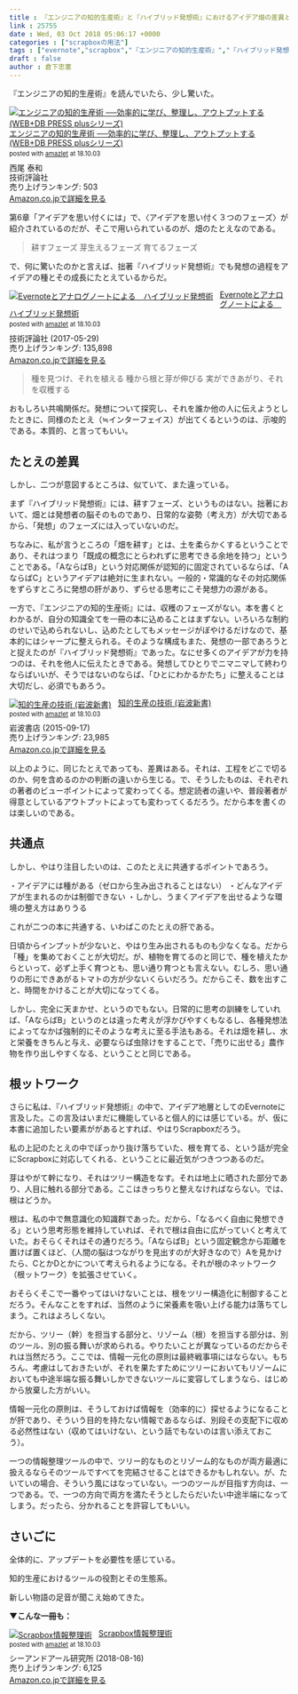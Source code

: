 ```yaml
---
title : 『エンジニアの知的生産術』と『ハイブリッド発想術』におけるアイデア畑の差異と共通点
link : 25755
date : Wed, 03 Oct 2018 05:06:17 +0000
categories : ["scrapboxの用法"]
tags : ["evernote","scrapbox","『エンジニアの知的生産術』","『ハイブリッド発想術』"]
draft : false
author : 倉下忠憲
---
```


『エンジニアの知的生産術』を読んでいたら、少し驚いた。

<div class="amazlet-box" style="margin-bottom:0px;"><div class="amazlet-image" style="float:left;margin:0px 12px 1px 0px;"><a href="http://www.amazon.co.jp/exec/obidos/ASIN/4774198765/rashita1000-22/ref=nosim/" name="amazletlink" target="_blank"><img src="https://images-fe.ssl-images-amazon.com/images/I/510ppvAzSeL._SL160_.jpg" alt="エンジニアの知的生産術 ──効率的に学び、整理し、アウトプットする (WEB+DB PRESS plusシリーズ)" style="border: none;" /></a></div><div class="amazlet-info" style="line-height:120%; margin-bottom: 10px"><div class="amazlet-name" style="margin-bottom:10px;line-height:120%"><a href="http://www.amazon.co.jp/exec/obidos/ASIN/4774198765/rashita1000-22/ref=nosim/" name="amazletlink" target="_blank">エンジニアの知的生産術 ──効率的に学び、整理し、アウトプットする (WEB+DB PRESS plusシリーズ)</a><div class="amazlet-powered-date" style="font-size:80%;margin-top:5px;line-height:120%">posted with <a href="http://www.amazlet.com/" title="amazlet" target="_blank">amazlet</a> at 18.10.03</div></div><div class="amazlet-detail">西尾 泰和 <br />技術評論社 <br />売り上げランキング: 503<br /></div><div class="amazlet-sub-info" style="float: left;"><div class="amazlet-link" style="margin-top: 5px"><a href="http://www.amazon.co.jp/exec/obidos/ASIN/4774198765/rashita1000-22/ref=nosim/" name="amazletlink" target="_blank">Amazon.co.jpで詳細を見る</a></div></div></div><div class="amazlet-footer" style="clear: left"></div></div>

第6章「アイデアを思い付くには」で、〈アイデアを思い付く３つのフェーズ〉が紹介されているのだが、そこで用いられているのが、畑のたとえなのである。

<blockquote>
耕すフェーズ
芽生えるフェーズ
育てるフェーズ
</blockquote>

で、何に驚いたのかと言えば、拙著『ハイブリッド発想術』でも発想の過程をアイデアの種とその成長にたとえているからだ。

<div class="amazlet-box" style="margin-bottom:0px;"><div class="amazlet-image" style="float:left;margin:0px 12px 1px 0px;"><a href="http://www.amazon.co.jp/exec/obidos/ASIN/B0719S13KQ/rashita1000-22/ref=nosim/" name="amazletlink" target="_blank"><img src="https://images-fe.ssl-images-amazon.com/images/I/51iRTqdvRnL._SL160_.jpg" alt="Evernoteとアナログノートによる　ハイブリッド発想術" style="border: none;" /></a></div><div class="amazlet-info" style="line-height:120%; margin-bottom: 10px"><div class="amazlet-name" style="margin-bottom:10px;line-height:120%"><a href="http://www.amazon.co.jp/exec/obidos/ASIN/B0719S13KQ/rashita1000-22/ref=nosim/" name="amazletlink" target="_blank">Evernoteとアナログノートによる　ハイブリッド発想術</a><div class="amazlet-powered-date" style="font-size:80%;margin-top:5px;line-height:120%">posted with <a href="http://www.amazlet.com/" title="amazlet" target="_blank">amazlet</a> at 18.10.03</div></div><div class="amazlet-detail">技術評論社 (2017-05-29)<br />売り上げランキング: 135,898<br /></div><div class="amazlet-sub-info" style="float: left;"><div class="amazlet-link" style="margin-top: 5px"><a href="http://www.amazon.co.jp/exec/obidos/ASIN/B0719S13KQ/rashita1000-22/ref=nosim/" name="amazletlink" target="_blank">Amazon.co.jpで詳細を見る</a></div></div></div><div class="amazlet-footer" style="clear: left"></div></div>

<blockquote>
種を見つけ、それを植える
種から根と芽が伸びる
実ができあがり、それを収穫する
</blockquote>

おもしろい共鳴関係だ。発想について探究し、それを誰か他の人に伝えようとしたときに、同様のたとえ（≒インターフェイス）が出てくるというのは、示唆的である。本質的、と言ってもいい。

<h2>たとえの差異</h2>

しかし、二つが意図するところは、似ていて、また違っている。

まず『ハイブリッド発想術』には、耕すフェーズ、というものはない。拙著において、畑とは発想者の脳そのものであり、日常的な姿勢（考え方）が大切であるから、「発想」のフェーズには入っていないのだ。

ちなみに、私が言うところの「畑を耕す」とは、土を柔らかくするということであり、それはつまり「既成の概念にとらわれずに思考できる余地を持つ」ということである。「AならばB」という対応関係が認知的に固定されているならば、「AならばC」というアイデアは絶対に生まれない。一般的・常識的なその対応関係をずらすところに発想の肝があり、ずらせる思考にこそ発想力の源がある。

一方で、『エンジニアの知的生産術』には、収穫のフェーズがない。本を書くとわかるが、自分の知識全てを一冊の本に込めることはまずない。いろいろな制約のせいで込められないし、込めたとしてもメッセージがぼやけるだけなので、基本的にはシャープに整えられる。そのような構成もまた、発想の一部であろうとと捉えたのが『ハイブリッド発想術』であった。なにせ多くのアイデアが力を持つのは、それを他人に伝えたときである。発想してひとりでニマニマして終わりならばいいが、そうではないのならば、「ひとにわかるかたち」に整えることは大切だし、必須でもあろう。

<div class="amazlet-box" style="margin-bottom:0px;"><div class="amazlet-image" style="float:left;margin:0px 12px 1px 0px;"><a href="http://www.amazon.co.jp/exec/obidos/ASIN/B014R3S71E/rashita1000-22/ref=nosim/" name="amazletlink" target="_blank"><img src="https://images-fe.ssl-images-amazon.com/images/I/41GZIomF8GL._SL160_.jpg" alt="知的生産の技術 (岩波新書)" style="border: none;" /></a></div><div class="amazlet-info" style="line-height:120%; margin-bottom: 10px"><div class="amazlet-name" style="margin-bottom:10px;line-height:120%"><a href="http://www.amazon.co.jp/exec/obidos/ASIN/B014R3S71E/rashita1000-22/ref=nosim/" name="amazletlink" target="_blank">知的生産の技術 (岩波新書)</a><div class="amazlet-powered-date" style="font-size:80%;margin-top:5px;line-height:120%">posted with <a href="http://www.amazlet.com/" title="amazlet" target="_blank">amazlet</a> at 18.10.03</div></div><div class="amazlet-detail">岩波書店 (2015-09-17)<br />売り上げランキング: 23,985<br /></div><div class="amazlet-sub-info" style="float: left;"><div class="amazlet-link" style="margin-top: 5px"><a href="http://www.amazon.co.jp/exec/obidos/ASIN/B014R3S71E/rashita1000-22/ref=nosim/" name="amazletlink" target="_blank">Amazon.co.jpで詳細を見る</a></div></div></div><div class="amazlet-footer" style="clear: left"></div></div>

以上のように、同じたとえであっても、差異はある。それは、工程をどこで切るのか、何を含めるのかの判断の違いから生じる。で、そうしたものは、それぞれの著者のビューポイントによって変わってくる。想定読者の違いや、普段著者が得意としているアウトプットによっても変わってくるだろう。だから本を書くのは楽しいのである。

<h2>共通点</h2>

しかし、やはり注目したいのは、このたとえに共通するポイントであろう。

・アイデアには種がある（ゼロから生み出されることはない）
・どんなアイデアが生まれるのかは制御できない
・しかし、うまくアイデアを出せるような環境の整え方はありうる

これが二つの本に共通する、いわばこのたとえの肝である。

日頃からインプットが少ないと、やはり生み出されるものも少なくなる。だから「種」を集めておくことが大切だ。が、植物を育てるのと同じで、種を植えたからといって、必ず上手く育つとも、思い通り育つとも言えない。むしろ、思い通りの形にできあがるトマトの方が少ないくらいだろう。だからこそ、数を出すこと、時間をかけることが大切になってくる。

しかし、完全に天まかせ、というのでもない。日常的に思考の訓練をしていれば、「AならばB」というのとは違った考えが浮かびやすくもなるし、各種発想法によってなかば強制的にそのような考えに至る手法もある。それは畑を耕し、水と栄養をきちんと与え、必要ならば虫除けをすることで、「売りに出せる」農作物を作り出しやすくなる、ということと同じである。

<h2>根ットワーク</h2>

さらに私は、『ハイブリッド発想術』の中で、アイデア地層としてのEvernoteに言及した。この言及はいまだに機能していると個人的には感じている。が、仮に本書に追加したい要素ががあるとすれば、やはりScrapboxだろう。

私の上記のたとえの中でぽっかり抜け落ちていた、根を育てる、という話が完全にScrapboxに対応してくれる、ということに最近気がつきつつあるのだ。

芽はやがて幹になり、それはツリー構造をなす。それは地上に晒された部分であり、人目に触れる部分である。ここはきっちりと整えなければならない。では、根はどうか。

根は、私の中で無意識化の知識群であった。だから、「なるべく自由に発想できる」という思考形態を維持していれば、それで根は自由に広がっていくと考えていた。おそらくそれはその通りだろう。「AならばB」という固定観念から距離を置けば置くほど、（人間の脳はつながりを見出すのが大好きなので）Aを見かけたら、CとかDとかについて考えられるようになる。それが根のネットワーク（根ットワーク）を拡張させていく。

おそらくそこで一番やってはいけないことは、根をツリー構造化に制御することだろう。そんなことをすれば、当然のように栄養素を吸い上げる能力は落ちてしまう。これはよろしくない。

だから、ツリー（幹）を担当する部分と、リゾーム（根）を担当する部分は、別のツール、別の振る舞いが求められる。やりたいことが異なっているのだからそれは当然だろう。ここでは、情報一元化の原則は最終戦事項にはならない。もちろん、考慮はしておきたいが、それを果たすためにツリーにおいてもリゾームにおいても中途半端な振る舞いしかできないツールに変容してしまうなら、はじめから放棄した方がいい。

情報一元化の原則は、そうしておけば情報を（効率的に）探せるようになることが肝であり、そういう目的を持たない情報であるならば、別段その支配下に収める必然性はない（収めてはいけない、という話でもないのは言い添えておこう）。

一つの情報整理ツールの中で、ツリー的なものとリゾーム的なものが両方最適に扱えるならそのツールですべてを完結させることはできるかもしれない。が、たいていの場合、そういう風にはなっていない。一つのツールが目指す方向は、一つである。で、一つの方向で両方を満たそうとしたらだいたい中途半端になってしまう。だったら、分かれることを許容してもいい。

<h2>さいごに</h2>

全体的に、アップデートを必要性を感じている。

知的生産におけるツールの役割とその生態系。

新しい物語の足音が聞こえ始めてきた。

<strong>▼こんな一冊も：</strong>

<div class="amazlet-box" style="margin-bottom:0px;"><div class="amazlet-image" style="float:left;margin:0px 12px 1px 0px;"><a href="http://www.amazon.co.jp/exec/obidos/ASIN/B07GJFBWWZ/rashita1000-22/ref=nosim/" name="amazletlink" target="_blank"><img src="https://images-fe.ssl-images-amazon.com/images/I/51yMZ%2BQU40L._SL160_.jpg" alt="Scrapbox情報整理術" style="border: none;" /></a></div><div class="amazlet-info" style="line-height:120%; margin-bottom: 10px"><div class="amazlet-name" style="margin-bottom:10px;line-height:120%"><a href="http://www.amazon.co.jp/exec/obidos/ASIN/B07GJFBWWZ/rashita1000-22/ref=nosim/" name="amazletlink" target="_blank">Scrapbox情報整理術</a><div class="amazlet-powered-date" style="font-size:80%;margin-top:5px;line-height:120%">posted with <a href="http://www.amazlet.com/" title="amazlet" target="_blank">amazlet</a> at 18.10.03</div></div><div class="amazlet-detail">シーアンドアール研究所 (2018-08-16)<br />売り上げランキング: 6,125<br /></div><div class="amazlet-sub-info" style="float: left;"><div class="amazlet-link" style="margin-top: 5px"><a href="http://www.amazon.co.jp/exec/obidos/ASIN/B07GJFBWWZ/rashita1000-22/ref=nosim/" name="amazletlink" target="_blank">Amazon.co.jpで詳細を見る</a></div></div></div><div class="amazlet-footer" style="clear: left"></div></div>
